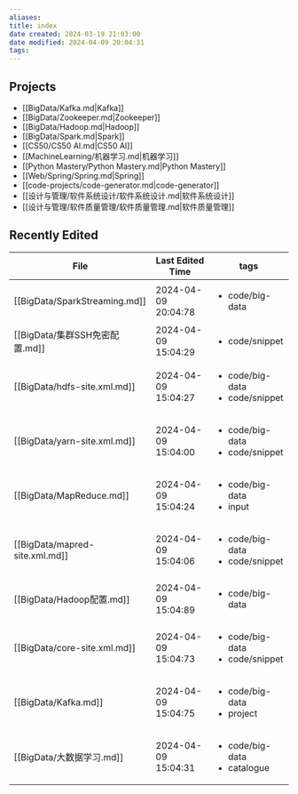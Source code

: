 ```yaml
---
aliases: 
title: index
date created: 2024-03-19 21:03:00
date modified: 2024-04-09 20:04:31
tags: 
---
```

## Projects
- [[BigData/Kafka.md|Kafka]]
- [[BigData/Zookeeper.md|Zookeeper]]
- [[BigData/Hadoop.md|Hadoop]]
- [[BigData/Spark.md|Spark]]
- [[CS50/CS50 AI.md|CS50 AI]]
- [[MachineLearning/机器学习.md|机器学习]]
- [[Python Mastery/Python Mastery.md|Python Mastery]]
- [[Web/Spring/Spring.md|Spring]]
- [[code-projects/code-generator.md|code-generator]]
- [[设计与管理/软件系统设计/软件系统设计.md|软件系统设计]]
- [[设计与管理/软件质量管理/软件质量管理.md|软件质量管理]]
## Recently Edited
| File                           | Last Edited Time    | tags                                                 |
| ------------------------------ | ------------------- | ---------------------------------------------------- |
| [[BigData/SparkStreaming.md]]  | 2024-04-09 20:04:78 | <ul><li>code/big-data</li></ul>                      |
| [[BigData/集群SSH免密配置.md]]       | 2024-04-09 15:04:29 | <ul><li>code/snippet</li></ul>                       |
| [[BigData/hdfs-site.xml.md]]   | 2024-04-09 15:04:27 | <ul><li>code/big-data</li><li>code/snippet</li></ul> |
| [[BigData/yarn-site.xml.md]]   | 2024-04-09 15:04:00 | <ul><li>code/big-data</li><li>code/snippet</li></ul> |
| [[BigData/MapReduce.md]]       | 2024-04-09 15:04:24 | <ul><li>code/big-data</li><li>input</li></ul>        |
| [[BigData/mapred-site.xml.md]] | 2024-04-09 15:04:06 | <ul><li>code/big-data</li><li>code/snippet</li></ul> |
| [[BigData/Hadoop配置.md]]        | 2024-04-09 15:04:89 | <ul><li>code/big-data</li></ul>                      |
| [[BigData/core-site.xml.md]]   | 2024-04-09 15:04:73 | <ul><li>code/big-data</li><li>code/snippet</li></ul> |
| [[BigData/Kafka.md]]           | 2024-04-09 15:04:75 | <ul><li>code/big-data</li><li>project</li></ul>      |
| [[BigData/大数据学习.md]]           | 2024-04-09 15:04:31 | <ul><li>code/big-data</li><li>catalogue</li></ul>    |
